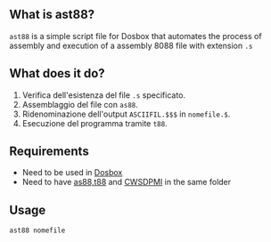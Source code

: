 ## What is ast88?

`ast88` is a simple script file for Dosbox that automates the process of assembly and execution of a assembly 8088 file with extension `.s` 

## What does it do?
1. Verifica dell'esistenza del file `.s` specificato.
2. Assemblaggio del file con `as88`.
3. Ridenominazione dell'output `ASCIIFIL.$$$` in `nomefile.$`.
4. Esecuzione del programma tramite `t88`.

## Requirements

- Need to be used in [Dosbox](https://www.dosbox.com/download.php?main=1)
- Need to have [as88,t88](http://media.pearsoncmg.com/ph/esm/ecs_tanenbaum_sco_6/tanenbaum_sco6.zip) and [CWSDPMI](https://tdold.teadrinker.net/mr/download.htm) in the same folder

## Usage

```bash
ast88 nomefile
